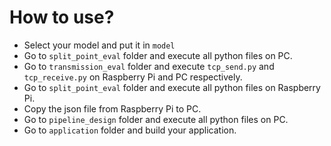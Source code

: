 # How to use?
+ Select your model and put it in `model`
+ Go to `split_point_eval` folder and execute all python files on PC.
+ Go to `transmission_eval` folder and execute `tcp_send.py` and `tcp_receive.py` on Raspberry Pi and PC respectively.
+ Go to `split_point_eval` folder and execute all python files on Raspberry Pi.
+ Copy the json file from Raspberry Pi to PC.
+ Go to `pipeline_design` folder and execute all python files on PC.
+ Go to `application` folder and build your application.
